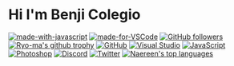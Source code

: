 # Hi I'm Benji Colegio
[![made-with-javascript](https://img.shields.io/badge/Made%20with-JavaScript-1f425f.svg)](https://www.javascript.com)
[![made-for-VSCode](https://img.shields.io/badge/Made%20for-VSCode-1f425f.svg)](https://code.visualstudio.com/)
[![GitHub followers](https://img.shields.io/github/followers/Naereen.svg?style=social&label=Follow&maxAge=2592000)](https://github.com/Naereen?tab=followers)
[![Ryo-ma's github trophy](https://github-profile-trophy.vercel.app/?username=Naereen&row=1)](https://github.com/ryo-ma/github-profile-trophy)
[![GitHub](https://badgen.net/badge/icon/github?icon=github&label)](https://github.com)
[![Visual Studio](https://img.shields.io/badge/--6C33AF?logo=visual%20studio)](https://visualstudio.microsoft.com/)
[![JavaScript](https://img.shields.io/badge/--F7DF1E?logo=javascript&logoColor=000)](https://www.javascript.com/)[![Photoshop](https://img.shields.io/badge/--31A8FF?logo=adobe%20photoshop&logoColor=000)](https://www.photoshop.com/)
[![Discord](https://badgen.net/badge/icon/discord?icon=discord&label)](https://https://discord.com/)
[![Twitter](https://badgen.net/badge/icon/twitter?icon=twitter&label)](https://twitter.com)
[![Naereen's top languages](https://github-readme-stats.vercel.app/api/top-langs/?username=Naereen&theme=blue-green)](https://github.com/anuraghazra/github-readme-stats)
